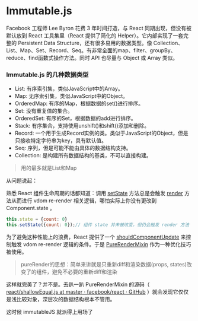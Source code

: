 # Immutable.js

Facebook 工程师 Lee Byron 花费 3 年时间打造，与 React 同期出现，但没有被默认放到 React 工具集里（React 提供了简化的 Helper）。它内部实现了一套完整的 Persistent Data Structure，还有很多易用的数据类型。像 Collection、List、Map、Set、Record、Seq。有非常全面的map、filter、groupBy、reduce、find函数式操作方法。同时 API 也尽量与 Object 或 Array 类似。

### Immutable.js 的几种数据类型

- List: 有序索引集，类似JavaScript中的Array。
- Map: 无序索引集，类似JavaScript中的Object。
- OrderedMap: 有序的Map，根据数据的set()进行排序。
- Set: 没有重复值的集合。
- OrderedSet: 有序的Set，根据数据的add进行排序。
- Stack: 有序集合，支持使用unshift()和shift()添加和删除。
- Record: 一个用于生成Record实例的类。类似于JavaScript的Object，但是只接收特定字符串为key，具有默认值。
- Seq: 序列，但是可能不能由具体的数据结构支持。
- Collection: 是构建所有数据结构的基类，不可以直接构建。

> 用的最多就是List和Map



从问题说起：

熟悉 React 组件生命周期的话都知道：调用 [setState](https://link.zhihu.com/?target=http%3A//facebook.github.io/react/docs/component-api.html%23setstate) 方法总是会触发 [render](https://link.zhihu.com/?target=http%3A//facebook.github.io/react/docs/component-specs.html%23render) 方法从而进行 vdom re-render 相关逻辑，哪怕实际上你没有更改到 Component.state 。

```javascript
this.state = {count: 0}
this.setState({count: 0});// 组件 state 并未被改变，但仍会触发 render 方法 
```

为了避免这种性能上的浪费，React 提供了一个 [shouldComponentUpdate](https://reactjs.org/docs/react-component.html#updating-shouldcomponentupdate) 来控制触发 vdom re-render 逻辑的条件。于是 [PureRenderMixin](https://reactjs.org/docs/pure-render-mixin.html) 作为一种优化技巧被使用。

> pureRender的思想：简单来讲就是只重新diff和渲染数据(props, states)改变了的组件，避免不必要的重新diff和渲染

这样就完美了？并不是。去趴一趴 PureRenderMixin 的源码（ [react/shallowEqual.js at master · facebook/react · GitHub](https://github.com/facebook/react/blob/master/src/shared/utils/shallowEqual.js) ）就会发现它仅仅是浅比较对象，深层次的数据结构根本不管用。

这时候 immutableJS 就派得上用场了